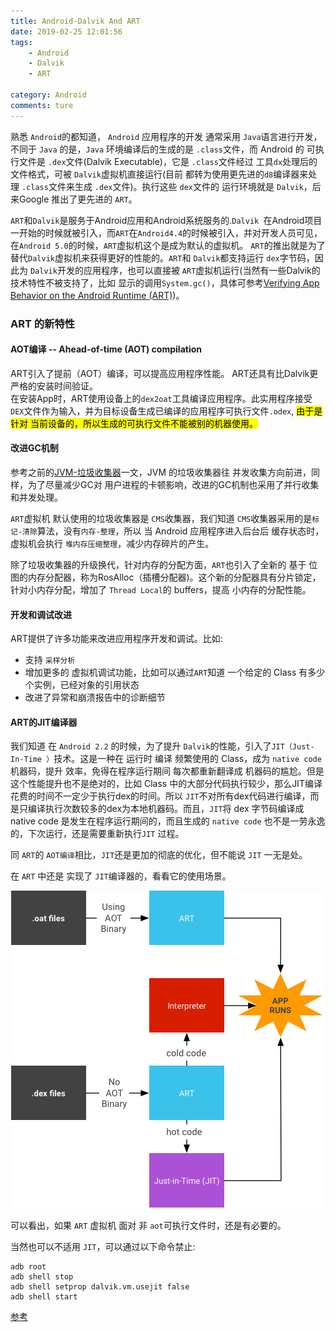 ```yaml
---
title: Android-Dalvik And ART
date: 2019-02-25 12:01:56
tags:
	- Android
	- Dalvik
	- ART

category: Android
comments: ture
---
```


熟悉 `Android`的都知道， `Android` 应用程序的开发 通常采用 `Java`语言进行开发，不同于 `Java` 的是，`Java` 环境编译后的生成的是 `.class`文件，而 Android 的 可执行文件是 `.dex`文件(Dalvik Executable)，它是 `.class`文件经过 工具`dx`处理后的文件格式，可被 `Dalvik`虚拟机直接运行(目前 都转为使用更先进的`d8`编译器来处理 `.class`文件来生成 `.dex`文件)。执行这些 `dex`文件的 运行环境就是 `Dalvik`，后来Google 推出了更先进的 `ART`。  

`ART`和`Dalvik`是服务于Android应用和Android系统服务的.`Dalvik `在Android项目一开始的时候就被引入，而`ART`在`Android4.4`的时候被引入，并对开发人员可见，在`Android 5.0`的时候，`ART`虚拟机这个是成为默认的虚拟机。 `ART`的推出就是为了替代`Dalvik`虚拟机来获得更好的性能的。`ART`和 `Dalvik`都支持运行 `dex`字节码，因此为 `Dalvik`开发的应用程序，也可以直接被 `ART`虚拟机运行(当然有一些Dalvik的技术特性不被支持了，比如 显示的调用`System.gc()`，具体可参考[Verifying App Behavior on the Android Runtime (ART)](https://developer.android.com/guide/practices/verifying-apps-art.html))。  

### ART 的新特性

#### AOT编译 -- Ahead-of-time (AOT) compilation

ART引入了提前（AOT）编译，可以提高应用程序性能。 ART还具有比Dalvik更严格的安装时间验证。  
在安装App时，ART使用设备上的`dex2oat`工具编译应用程序。此实用程序接受`DEX`文件作为输入，并为目标设备生成已编译的应用程序可执行文件`.odex`, <mark>由于是针对 当前设备的，所以生成的可执行文件不能被别的机器使用。</mark>

#### 改进GC机制

参考之前的[JVM-垃圾收集器](/JVM-垃圾收集器/)一文，JVM 的垃圾收集器往 并发收集方向前进，同样，为了尽量减少GC对 用户进程的卡顿影响，改进的GC机制也采用了并行收集和并发处理。  

`ART`虚拟机 默认使用的垃圾收集器是 `CMS`收集器，我们知道 `CMS`收集器采用的是`标记-清除`算法，没有`内存-整理`，所以 当 Android 应用程序进入后台后 缓存状态时，虚拟机会执行 `堆内存压缩整理`，减少内存碎片的产生。

除了垃圾收集器的升级换代，针对内存的分配方面，`ART`也引入了全新的 基于 位图的内存分配器，称为RosAlloc（插槽分配器)。这个新的分配器具有分片锁定，针对小内存分配，增加了 `Thread Local`的 buffers，提高 小内存的分配性能。

#### 开发和调试改进

ART提供了许多功能来改进应用程序开发和调试。比如:  

- 支持 `采样分析`
- 增加更多的 虚拟机调试功能，比如可以通过`ART`知道 一个给定的 Class 有多少个实例，已经对象的引用状态
- 改进了异常和崩溃报告中的诊断细节

#### ART的JIT编译器

我们知道 在 `Android 2.2` 的时候，为了提升 `Dalvik`的性能，引入了`JIT（Just-In-Time ）`技术。这是一种在 运行时 编译 频繁使用的 Class，成为 `native code` 机器码，提升 效率，免得在程序运行期间 每次都重新翻译成 机器码的尴尬。但是这个性能提升也不是绝对的，比如 Class 中的大部分代码执行较少，那么JIT编译花费的时间不一定少于执行dex的时间。所以 `JIT`不对所有dex代码进行编译，而是只编译执行次数较多的dex为本地机器码。而且，`JIT`将 dex 字节码编译成native code 是发生在程序运行期间的，而且生成的 `native code` 也不是一劳永逸的，下次运行，还是需要重新执行`JIT` 过程。

同 `ART`的 `AOT编译`相比，`JIT`还是更加的彻底的优化，但不能说 `JIT` 一无是处。

在 `ART` 中还是 实现了 `JIT`编译器的，看看它的使用场景。  

![](/img/art/art-jit-arch.png)

可以看出，如果 `ART` 虚拟机 面对 非 `aot`可执行文件时，还是有必要的。

当然也可以不适用 `JIT`，可以通过以下命令禁止: 
 
```shell
adb root
adb shell stop
adb shell setprop dalvik.vm.usejit false
adb shell start
```

[参考](https://source.android.com/devices/tech/dalvik)










